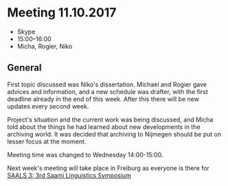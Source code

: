 # Meeting 11.10.2017
* Skype
* 15:00–16:00
* Micha, Rogier, Niko

## General

First topic discussed was Niko's dissertation. Michael and Rogier gave advices and information, and a new schedule was drafter, with the first deadline already in the end of this week. After this there will be new updates every second week.

Project's situation and the current work was being discussed, and Micha told about the things he had learned about new developments in the archiving world. It was decided that archiving to Nijmegen should be put on lesser focus at the moment.

Meeting time was changed to Wednesday 14:00-15:00.

Next week's meeting will take place in Freiburg as everyone is there for [SAALS 3: 3rd Saami Linguistics Symposium](https://l.facebook.com/l.php?u=http%3A%2F%2Fwww.frias.uni-freiburg.de%2Fde%2Fveranstaltungen%2Ffrias-tagungen%2Fsaals-3-3rd-saami-linguistic-symposium&h=ATMSJ73mCBjn11ABmsphl3yhRin81LbE69lKVnOLc4E-k6g7fd-t3McP-p3Jz5fuhUsHL_QCl7yLfw77Z1VZU4Ozw3HvKrNMgMjXxXWYNz4fuKJ2HDxZs37d6KHTjiCeS3xnrlCmMX5msAqpacjfa1WoMrAES_xASUNeQmnsRC0U6ejpxuMa)
